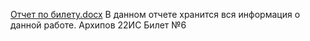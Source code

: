 [Отчет по билету.docx](https://github.com/Berkut443/examen/files/11946308/default.docx)
В данном отчете хранится вся информация о данной работе.
Архипов 22ИС Билет №6
